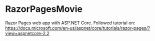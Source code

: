 # RazorPagesMovie
Razor Pages web app with ASP.NET Core. 
Followed tutorial on: https://docs.microsoft.com/en-us/aspnet/core/tutorials/razor-pages/?view=aspnetcore-2.2

